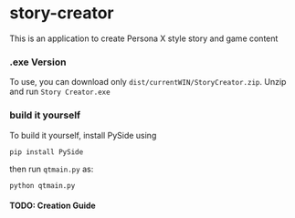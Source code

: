 # story-creator
This is an application to create Persona X style story and game content

### .exe Version
To use, you can download only `dist/currentWIN/StoryCreator.zip`. Unzip and run `Story Creator.exe`


### build it yourself
To build it yourself, install PySide using

```pip install PySide```

then run `qtmain.py` as:

```python qtmain.py```


#### TODO: Creation Guide

